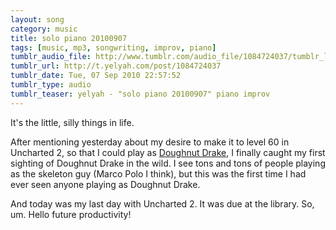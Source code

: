 ```yaml
---
layout: song
category: music
title: solo piano 20100907
tags: [music, mp3, songwriting, improv, piano]
tumblr_audio_file: http://www.tumblr.com/audio_file/1084724037/tumblr_l8etogeKZh1qzo4ep
tumblr_url: http://t.yelyah.com/post/1084724037
tumblr_date: Tue, 07 Sep 2010 22:57:52
tumblr_type: audio
tumblr_teaser: yelyah - "solo piano 20100907" piano improv
---
```

It's the little, silly things in life.

After mentioning yesterday about my desire to make it to level 60 in Uncharted 2, so that I could play as [Doughnut Drake](http://www.flickr.com/photos/naughty_dog/4133749079/in/set-72157622876126468/), I finally caught my first sighting of Doughnut Drake in the wild. I see tons and tons of people playing as the skeleton guy (Marco Polo I think), but this was the first time I had ever seen anyone playing as Doughnut Drake.

And today was my last day with Uncharted 2. It was due at the library. So, um. Hello future productivity!
